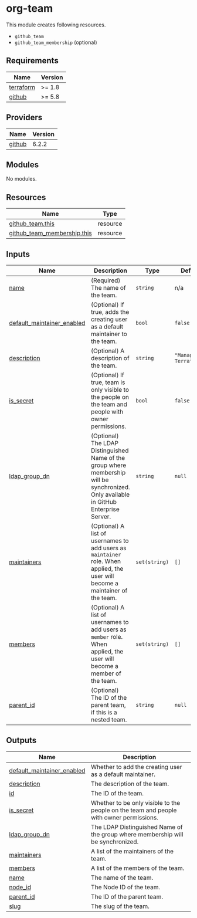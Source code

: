 # org-team

This module creates following resources.

- `github_team`
- `github_team_membership` (optional)

<!-- BEGINNING OF PRE-COMMIT-TERRAFORM DOCS HOOK -->
## Requirements

| Name | Version |
|------|---------|
| <a name="requirement_terraform"></a> [terraform](#requirement\_terraform) | >= 1.8 |
| <a name="requirement_github"></a> [github](#requirement\_github) | >= 5.8 |

## Providers

| Name | Version |
|------|---------|
| <a name="provider_github"></a> [github](#provider\_github) | 6.2.2 |

## Modules

No modules.

## Resources

| Name | Type |
|------|------|
| [github_team.this](https://registry.terraform.io/providers/integrations/github/latest/docs/resources/team) | resource |
| [github_team_membership.this](https://registry.terraform.io/providers/integrations/github/latest/docs/resources/team_membership) | resource |

## Inputs

| Name | Description | Type | Default | Required |
|------|-------------|------|---------|:--------:|
| <a name="input_name"></a> [name](#input\_name) | (Required) The name of the team. | `string` | n/a | yes |
| <a name="input_default_maintainer_enabled"></a> [default\_maintainer\_enabled](#input\_default\_maintainer\_enabled) | (Optional) If true, adds the creating user as a default maintainer to the team. | `bool` | `false` | no |
| <a name="input_description"></a> [description](#input\_description) | (Optional) A description of the team. | `string` | `"Managed by Terraform."` | no |
| <a name="input_is_secret"></a> [is\_secret](#input\_is\_secret) | (Optional) If true, team is only visible to the people on the team and people with owner permissions. | `bool` | `false` | no |
| <a name="input_ldap_group_dn"></a> [ldap\_group\_dn](#input\_ldap\_group\_dn) | (Optional) The LDAP Distinguished Name of the group where membership will be synchronized. Only available in GitHub Enterprise Server. | `string` | `null` | no |
| <a name="input_maintainers"></a> [maintainers](#input\_maintainers) | (Optional) A list of usernames to add users as `maintainer` role. When applied, the user will become a maintainer of the team. | `set(string)` | `[]` | no |
| <a name="input_members"></a> [members](#input\_members) | (Optional) A list of usernames to add users as `member` role. When applied, the user will become a member of the team. | `set(string)` | `[]` | no |
| <a name="input_parent_id"></a> [parent\_id](#input\_parent\_id) | (Optional) The ID of the parent team, if this is a nested team. | `string` | `null` | no |

## Outputs

| Name | Description |
|------|-------------|
| <a name="output_default_maintainer_enabled"></a> [default\_maintainer\_enabled](#output\_default\_maintainer\_enabled) | Whether to add the creating user as a default maintainer. |
| <a name="output_description"></a> [description](#output\_description) | The description of the team. |
| <a name="output_id"></a> [id](#output\_id) | The ID of the team. |
| <a name="output_is_secret"></a> [is\_secret](#output\_is\_secret) | Whether to be only visible to the people on the team and people with owner permissions. |
| <a name="output_ldap_group_dn"></a> [ldap\_group\_dn](#output\_ldap\_group\_dn) | The LDAP Distinguished Name of the group where membership will be synchronized. |
| <a name="output_maintainers"></a> [maintainers](#output\_maintainers) | A list of the maintainers of the team. |
| <a name="output_members"></a> [members](#output\_members) | A list of the members of the team. |
| <a name="output_name"></a> [name](#output\_name) | The name of the team. |
| <a name="output_node_id"></a> [node\_id](#output\_node\_id) | The Node ID of the team. |
| <a name="output_parent_id"></a> [parent\_id](#output\_parent\_id) | The ID of the parent team. |
| <a name="output_slug"></a> [slug](#output\_slug) | The slug of the team. |
<!-- END OF PRE-COMMIT-TERRAFORM DOCS HOOK -->
